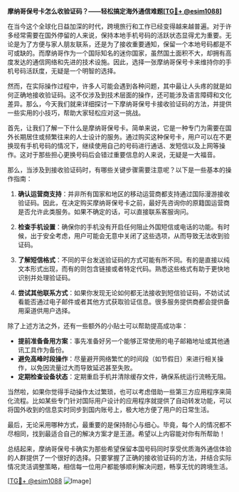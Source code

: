 **摩纳哥保号卡怎么收验证码？——轻松搞定海外通信难题[[TG💪+ @esim1088](https://t.me/s/esim1088)]**

在当今这个全球化日益加深的时代，跨境旅行和工作已经变得越来越普遍。对于许多经常需要在国外停留的人来说，保持本地手机号码的活跃状态显得尤为重要。无论是为了方便与家人朋友联系，还是为了接收重要通知，保留一个本地号码都是不可或缺的。而摩纳哥作为一个国际知名的迷你国家，虽然国土面积不大，却拥有高度发达的通信网络和先进的技术设施。因此，选择一张摩纳哥保号卡来维持你的手机号码活跃度，无疑是一个明智的选择。

然而，在实际操作过程中，许多人可能会遇到各种问题，其中最让人头疼的就是如何正确地接收验证码。这不仅涉及到技术层面的操作，还可能涉及语言障碍和文化差异。那么，今天我们就来详细探讨一下摩纳哥保号卡接收验证码的方法，并提供一些实用的小技巧，帮助大家轻松应对这一挑战。

首先，让我们了解一下什么是摩纳哥保号卡。简单来说，它是一种专门为需要在国外长期居住或频繁往来的人士设计的服务。通过购买这种保号卡，用户可以在不更换现有手机号码的情况下，继续使用自己的号码进行通话、发短信以及上网等操作。这对于那些担心更换号码后会错过重要信息的人来说，无疑是一大福音。

那么，当涉及到接收验证码时，有哪些关键步骤需要注意呢？以下是一些基本的操作指南：

1. **确认运营商支持**：并非所有国家和地区的移动运营商都支持通过国际漫游接收验证码。因此，在决定购买摩纳哥保号卡之前，最好先咨询你的原籍国运营商是否允许此类服务。如果不确定的话，可以直接联系客服询问。

2. **检查手机设置**：确保你的手机没有开启任何阻止外国短信或电话的功能。有时候，出于安全考虑，用户可能会无意中关闭了这些选项，从而导致无法收到验证码。

3. **了解短信格式**：不同的平台发送验证码的方式可能有所不同。有的是直接以纯文本形式出现，而有的则包含链接或者特定代码。熟悉这些格式有助于更快地识别并处理验证码。

4. **尝试其他联系方式**：如果你发现无论如何都无法接收到短信验证码，不妨试试看能否通过电子邮件或者其他方式获取验证信息。很多服务提供商都会提供备用渠道供用户选择。

除了上述方法之外，还有一些额外的小贴士可以帮助提高成功率：

- **提前准备备用方案**：事先准备好另一个能够正常使用的电子邮箱地址或其他通讯工具作为备份。
- **避免高峰时段操作**：尽量避开网络繁忙的时间段（如节假日）来进行相关操作，以免因流量过大而导致延迟甚至失败。
- **定期检查设备状态**：定期重启手机并清除缓存文件，确保系统运行流畅无阻。

当然啦，如果你觉得手动操作太过繁琐，也可以考虑借助一些第三方应用程序来简化流程。比如某些专门针对国际用户设计的应用程序就提供了自动转发功能，可以将国外收到的信息实时同步到国内账号上，极大地方便了用户的日常生活。

最后，无论采用哪种方式，最重要的是保持耐心与细心。毕竟，每个人的情况都不尽相同，找到最适合自己的解决方案才是王道。希望以上内容能对你有所帮助！

总结起来，摩纳哥保号卡确实为那些希望保留本国号码同时享受优质海外通信体验的人群提供了一个很好的选择。只要掌握了正确的接收验证码的方法，并结合实际情况灵活调整策略，相信每一位用户都能够顺利解决问题，畅享无忧的跨境生活。

[[TG💪+ @esim1088](https://t.me/s/esim1088) ![Image](https://i.postimg.cc/4NQfJmqS/Snipaste-2025-05-13-00-14-12.png)]